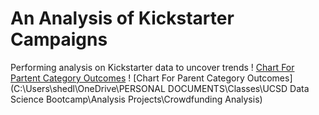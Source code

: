# An Analysis of Kickstarter Campaigns
Performing analysis on Kickstarter data to uncover trends
! [Chart For Partent Category Outcomes](Chartforparentcategoryoutcomes.png)
! [Chart For Parent Category Outcomes] (C:\Users\shedl\OneDrive\PERSONAL DOCUMENTS\Classes\UCSD Data Science Bootcamp\Analysis Projects\Crowdfunding Analysis)


